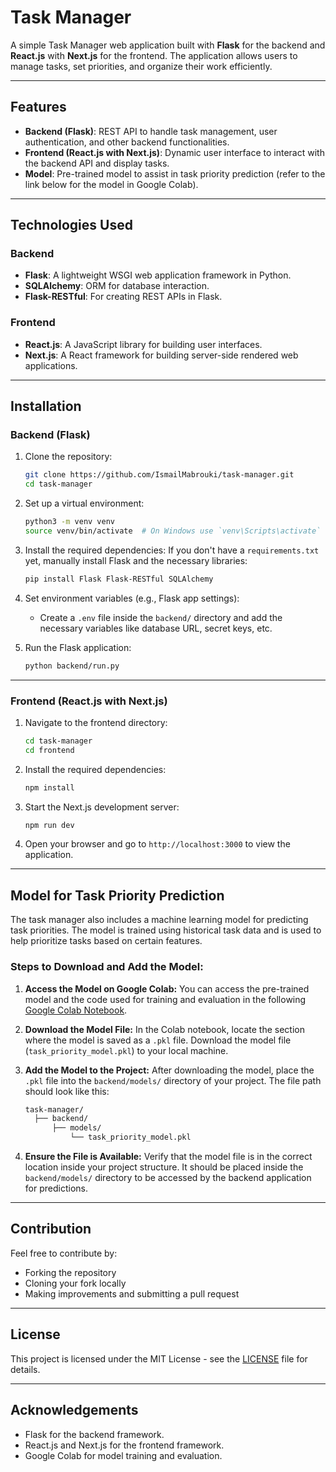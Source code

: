 # Task Manager

A simple Task Manager web application built with **Flask** for the backend and **React.js** with **Next.js** for the frontend. The application allows users to manage tasks, set priorities, and organize their work efficiently.

---

## Features

- **Backend (Flask)**: REST API to handle task management, user authentication, and other backend functionalities.
- **Frontend (React.js with Next.js)**: Dynamic user interface to interact with the backend API and display tasks.
- **Model**: Pre-trained model to assist in task priority prediction (refer to the link below for the model in Google Colab).

---

## Technologies Used

### Backend

- **Flask**: A lightweight WSGI web application framework in Python.
- **SQLAlchemy**: ORM for database interaction.
- **Flask-RESTful**: For creating REST APIs in Flask.

### Frontend

- **React.js**: A JavaScript library for building user interfaces.
- **Next.js**: A React framework for building server-side rendered web applications.

---

## Installation

### Backend (Flask)

1. Clone the repository:

   ```bash
   git clone https://github.com/IsmailMabrouki/task-manager.git
   cd task-manager
   ```

2. Set up a virtual environment:

   ```bash
   python3 -m venv venv
   source venv/bin/activate  # On Windows use `venv\Scripts\activate`
   ```

3. Install the required dependencies:
   If you don't have a `requirements.txt` yet, manually install Flask and the necessary libraries:

   ```bash
   pip install Flask Flask-RESTful SQLAlchemy
   ```

4. Set environment variables (e.g., Flask app settings):

   - Create a `.env` file inside the `backend/` directory and add the necessary variables like database URL, secret keys, etc.

5. Run the Flask application:

   ```bash
   python backend/run.py
   ```

---

### Frontend (React.js with Next.js)

1. Navigate to the frontend directory:

   ```bash
   cd task-manager
   cd frontend
   ```

2. Install the required dependencies:

   ```bash
   npm install
   ```

3. Start the Next.js development server:

   ```bash
   npm run dev
   ```

4. Open your browser and go to `http://localhost:3000` to view the application.

---

## Model for Task Priority Prediction

The task manager also includes a machine learning model for predicting task priorities. The model is trained using historical task data and is used to help prioritize tasks based on certain features.

### Steps to Download and Add the Model:

1. **Access the Model on Google Colab:**
   You can access the pre-trained model and the code used for training and evaluation in the following [Google Colab Notebook](https://colab.research.google.com/drive/1pG8QLEUAlELmGHVfLMSgMBQ6MzDoWu9m?usp=sharing).

2. **Download the Model File:**
   In the Colab notebook, locate the section where the model is saved as a `.pkl` file. Download the model file (`task_priority_model.pkl`) to your local machine.

3. **Add the Model to the Project:**
   After downloading the model, place the `.pkl` file into the `backend/models/` directory of your project. The file path should look like this:

   ```bash
   task-manager/
     ├── backend/
         ├── models/
             └── task_priority_model.pkl
   ```

4. **Ensure the File is Available:**
   Verify that the model file is in the correct location inside your project structure. It should be placed inside the `backend/models/` directory to be accessed by the backend application for predictions.

---

## Contribution

Feel free to contribute by:

- Forking the repository
- Cloning your fork locally
- Making improvements and submitting a pull request

---

## License

This project is licensed under the MIT License - see the [LICENSE](LICENSE) file for details.

---

## Acknowledgements

- Flask for the backend framework.
- React.js and Next.js for the frontend framework.
- Google Colab for model training and evaluation.

```

```
